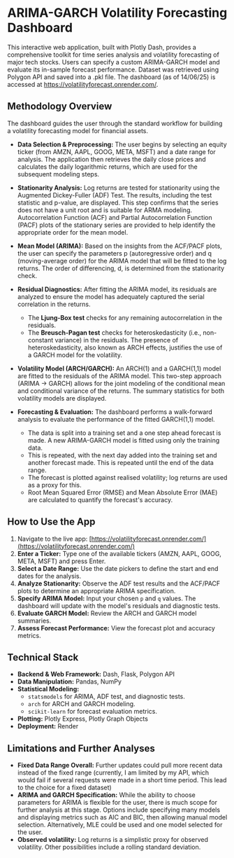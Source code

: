 # ARIMA-GARCH Volatility Forecasting Dashboard

This interactive web application, built with Plotly Dash, provides a comprehensive toolkit for time series analysis and volatility forecasting of major tech stocks. Users can specify a custom ARIMA-GARCH model and evaluate its in-sample forecast performance. Dataset was retrieved using Polygon API and saved into a .pkl file. The dashboard (as of 14/06/25) is accessed at https://volatilityforecast.onrender.com/.

## Methodology Overview

The dashboard guides the user through the standard workflow for building a volatility forecasting model for financial assets.

* **Data Selection & Preprocessing:** The user begins by selecting an equity ticker (from AMZN, AAPL, GOOG, META, MSFT) and a date range for analysis. The application then retrieves the daily close prices and calculates the daily logarithmic returns, which are used for the subsequent modeling steps.

* **Stationarity Analysis:** Log returns are tested for stationarity using the Augmented Dickey-Fuller (ADF) Test. The results, including the test statistic and p-value, are displayed. This step confirms that the series does not have a unit root and is suitable for ARMA modeling. Autocorrelation Function (ACF) and Partial Autocorrelation Function (PACF) plots of the stationary series are provided to help identify the appropriate order for the mean model.

* **Mean Model (ARIMA):** Based on the insights from the ACF/PACF plots, the user can specify the parameters p (autoregressive order) and q (moving-average order) for the ARIMA model that will be fitted to the log returns. The order of differencing, d, is determined from the stationarity check.

* **Residual Diagnostics:** After fitting the ARIMA model, its residuals are analyzed to ensure the model has adequately captured the serial correlation in the returns.
    * The **Ljung-Box test** checks for any remaining autocorrelation in the residuals.
    * The **Breusch-Pagan test** checks for heteroskedasticity (i.e., non-constant variance) in the residuals. The presence of heteroskedasticity, also known as ARCH effects, justifies the use of a GARCH model for the volatility.

* **Volatility Model (ARCH/GARCH):** An ARCH(1) and a GARCH(1,1) model are fitted to the residuals of the ARIMA model. This two-step approach (ARIMA -> GARCH) allows for the joint modeling of the conditional mean and conditional variance of the returns. The summary statistics for both volatility models are displayed.

* **Forecasting & Evaluation:** The dashboard performs a walk-forward analysis to evaluate the performance of the fitted GARCH(1,1) model.
    * The data is split into a training set and a one step ahead forecast is made. A new ARIMA-GARCH model is fitted using only the training data.
    * This is repeated, with the next day added into the training set and another forecast made. This is repeated until the end of the data range.
    * The forecast is plotted against realised volatility; log returns are used as a proxy for this.
    * Root Mean Squared Error (RMSE) and Mean Absolute Error (MAE) are calculated to quantify the forecast's accuracy.

## How to Use the App

1.  Navigate to the live app: [https://volatilityforecast.onrender.com/](https://volatilityforecast.onrender.com/)
2.  **Enter a Ticker:** Type one of the available tickers (AMZN, AAPL, GOOG, META, MSFT) and press Enter.
3.  **Select a Date Range:** Use the date pickers to define the start and end dates for the analysis.
4.  **Analyze Stationarity:** Observe the ADF test results and the ACF/PACF plots to determine an appropriate ARIMA specification.
5.  **Specify ARIMA Model:** Input your chosen `p` and `q` values. The dashboard will update with the model's residuals and diagnostic tests.
6.  **Evaluate GARCH Model:** Review the ARCH and GARCH model summaries.
7.  **Assess Forecast Performance:** View the forecast plot and accuracy metrics.

## Technical Stack

* **Backend & Web Framework:** Dash, Flask, Polygon API
* **Data Manipulation:** Pandas, NumPy
* **Statistical Modeling:**
    * `statsmodels` for ARIMA, ADF test, and diagnostic tests.
    * `arch` for ARCH and GARCH modeling.
    * `scikit-learn` for forecast evaluation metrics.
* **Plotting:** Plotly Express, Plotly Graph Objects
* **Deployment:** Render

## Limitations and Further Analyses
* **Fixed Data Range Overall:** Further updates could pull more recent data instead of the fixed range (currently, I am limited by my API, which would fail if several requests were made in a short time period. This lead to the choice for a fixed dataset)
* **ARIMA and GARCH Specification:** While the ability to choose parameters for ARIMA is flexible for the user, there is much scope for further analysis at this stage. Options include specifying many models and displaying metrics such as AIC and BIC, then allowing manual model selection. Alternatively, MLE could be used and one model selected for the user.
* **Observed volatility:** Log returns is a simplistic proxy for observed volatility. Other possibilities include a rolling standard deviation.
